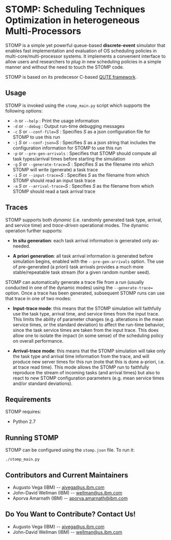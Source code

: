 # STOMP: Scheduling Techniques Optimization in heterogeneous Multi-Processors 

STOMP is a simple yet powerful queue-based **discrete-event** simulator that enables fast implementation and evaluation of OS scheduling policies in multi-core/multi-processor systems. It implements a convenient interface to allow users and researchers to _plug in_ new scheduling policies in a simple manner and without the need to touch the STOMP code.

STOMP is based on its predecesor C-based <a href="https://ieeexplore.ieee.org/document/5749737" target="_blank">QUTE framework</a>.


## Usage

STOMP is invoked using the `stomp_main.py` script which supports the following options:

 * `-h` or `--help` : Print the usage information
 * `-d` or `--debug` : Output run-time debugging messages
 * `-c` *_S_* or `--conf-file=`*_S_* : Specifies *_S_* as a json configuration file for STOMP to use this run
 * `-j` *_S_* or `--conf-json=`*_S_* : Specifies *_S_* as a json string that includes the configuration information for STOMP to use this run
 * `-p` or `--pre-gen-arrivals` : Specifies that STOMP should compute all task types/arrival times before starting the simulation
 * `-g` *_S_* or `--generate-trace=`*_S_* : Specifies *_S_* as the filename into which STOMP will write (generate) a task trace
 * `-i` *_S_* or `--input-trace=`*_S_* : Specifies *_S_* as the filename from which STOMP should read an input task trace
 * `-a` *_S_* or `--arrival-trace=`*_S_* : Specifies *_S_* as the filename from which STOMP should read a task arrival trace


## Traces

STOMP supports both _dynamic_ (i.e. randomly generated task type, arrival, and service time) and _trace-driven_ operational modes. The dynamic operation further supports:

 * **In situ generation**: each task arrival information is generated only as-needed.
 
 * **A priori generation**: all task arrival information is generated before simulation begins, enabled with the `--pre-gen-arrivals` option. The use of pre-generated (a priori) task arrivals provides a much more stable/repeatable task stream (for a given random number seed).
  
STOMP can automatically generate a trace file from a run (usually conducted in one of the dynamic modes) using the `--generate-trace=` option.
Once a trace has been generated, subsequent STOMP runs can use that trace in one of two modes:

 * **Input-trace mode**: this means that the STOMP simulation will faithfully use the task type, arrival time, and service times from the input trace.  This limits the ability of parameter changes (e.g. alterations in the mean service times, or the standard deviation) to affect the run-time behavior, since the task service times are taken from the input trace.  This does allow one to isolate the impact (in some sense) of the scheduling policy on overall performance.
 
 * **Arrival-trace mode**: this means that the STOMP simulation will take only the task type and arrival time information from the trace, and will produce new server times for this run (note that this is done a-priori, i.e. at trace read time).  This mode allows the STOMP run to faithfully reproduce the stream of incoming tasks (and arrival times) but also to react to new STOMP configuration parameters (e.g. mean service times and/or standard deviations).


## Requirements

STOMP requires:
 - Python 2.7


## Running STOMP

STOMP can be configured using the `stomp.json` file. To run it:

```
./stomp_main.py
```


## Contributors and Current Maintainers

 * Augusto Vega (IBM) --  ajvega@us.ibm.com
 * John-David Wellman (IBM) -- wellman@us.ibm.com
 * Aporva Amarnath (IBM) -- aporva.amarnath@ibm.com

## Do You Want to Contribute? Contact Us!

 * Augusto Vega (IBM) --  ajvega@us.ibm.com
 * John-David Wellman (IBM) -- wellman@us.ibm.com
